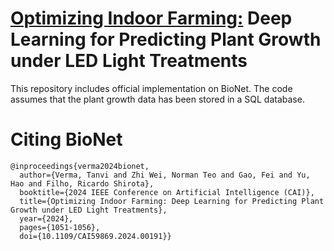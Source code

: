# [Optimizing Indoor Farming:](https://ieeecai.org/2024/wp-content/pdfs/540900b059/540900b059.pdf) Deep Learning for Predicting Plant Growth under LED Light Treatments
This repository includes official implementation on BioNet. 
The code assumes that the plant growth data has been stored in a SQL database.

# Citing BioNet
```
@inproceedings{verma2024bionet,
  author={Verma, Tanvi and Zhi Wei, Norman Teo and Gao, Fei and Yu, Hao and Filho, Ricardo Shirota},
  booktitle={2024 IEEE Conference on Artificial Intelligence (CAI)}, 
  title={Optimizing Indoor Farming: Deep Learning for Predicting Plant Growth under LED Light Treatments}, 
  year={2024},
  pages={1051-1056},
  doi={10.1109/CAI59869.2024.00191}}
```
